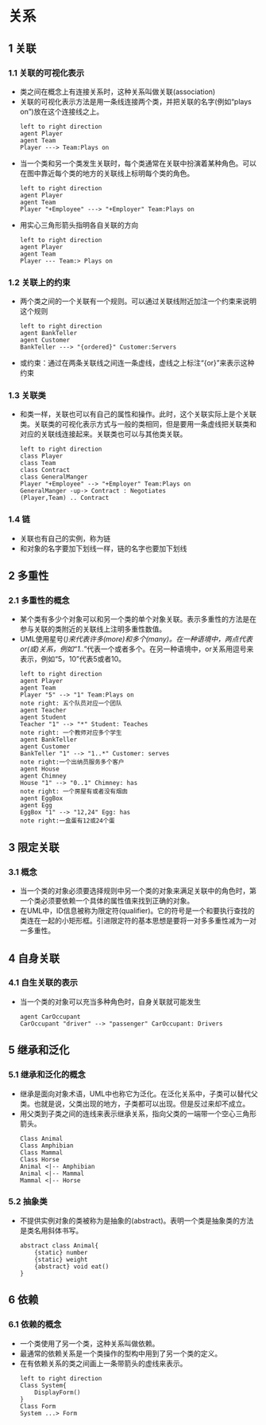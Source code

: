 <link rel=stylesheet href=style.css>
<h1> 关系 </h1>
<h2> 1 关联 </h2>
<h3> 1.1 关联的可视化表示 </h3>

  - 类之间在概念上有连接关系时，这种关系叫做关联(association)
  - 关联的可视化表示方法是用一条线连接两个类，并把关联的名字(例如“plays on”)放在这个连接线之上。  <br>
    ```plantuml
    left to right direction
    agent Player
    agent Team
    Player ---> Team:Plays on
    ```
  - 当一个类和另一个类发生关联时，每个类通常在关联中扮演着某种角色。可以在图中靠近每个类的地方的关联线上标明每个类的角色。<br>
    ```plantuml
    left to right direction
    agent Player
    agent Team
    Player "+Employee" ---> "+Employer" Team:Plays on
    ```
  - 用实心三角形箭头指明各自关联的方向 <br>
    ```plantuml
    left to right direction
    agent Player
    agent Team
    Player --- Team:> Plays on
    ```

<h3> 1.2 关联上的约束 </h3>

  - 两个类之间的一个关联有一个规则。可以通过关联线附近加注一个约束来说明这个规则 <br>
    ```plantuml
    left to right direction
    agent BankTeller
    agent Customer
    BankTeller ---> "{ordered}" Customer:Servers
    ```
  - 或约束：通过在两条关联线之间连一条虚线，虚线之上标注“{or}”来表示这种约束

<h3> 1.3 关联类 </h3>

  - 和类一样，关联也可以有自己的属性和操作。此时，这个关联实际上是个关联类。关联类的可视化表示方式与一般的类相同，但是要用一条虚线把关联类和对应的关联线连接起来。关联类也可以与其他类关联。<br>
    ```plantuml
    left to right direction
    class Player
    class Team
    class Contract
    class GeneralManger
    Player "+Employee" --> "+Employer" Team:Plays on
    GeneralManger -up-> Contract : Negotiates
    (Player,Team) .. Contract
    ```

<h3> 1.4 链 </h3>

  - 关联也有自己的实例，称为链
  - 和对象的名字要加下划线一样，链的名字也要加下划线

<h2> 2 多重性 </h2>
<h3> 2.1 多重性的概念 </h3>

  - 某个类有多少个对象可以和另一个类的单个对象关联。表示多重性的方法是在参与关联的类附近的关联线上注明多重性数值。
  - UML使用星号(*)来代表许多(more)和多个(many)。在一种语境中，两点代表or(或)关系，例如“1..*”代表一个或者多个。在另一种语境中，or关系用逗号来表示，例如“5，10”代表5或者10。 <br>
    ```plantuml
    left to right direction
    agent Player
    agent Team
    Player "5" --> "1" Team:Plays on
    note right: 五个队员对应一个团队
    agent Teacher
    agent Student
    Teacher "1" --> "*" Student: Teaches
    note right: 一个教师对应多个学生
    agent BankTeller
    agent Customer
    BankTeller "1" --> "1..*" Customer: serves
    note right:一个出纳员服务多个客户
    agent House
    agent Chimney
    House "1" --> "0..1" Chimney: has
    note right: 一个房屋有或者没有烟囱
    agent EggBox
    agent Egg
    EggBox "1" --> "12,24" Egg: has
    note right:一盒蛋有12或24个蛋
    ```

<h2> 3 限定关联 </h2>
<h3> 3.1 概念 </h3>

  - 当一个类的对象必须要选择规则中另一个类的对象来满足关联中的角色时，第一个类必须要依赖一个具体的属性值来找到正确的对象。
  - 在UML中，ID信息被称为限定符(qualifier)。它的符号是一个和要执行查找的类连在一起的小矩形框。引进限定符的基本思想是要将一对多多重性减为一对一多重性。

<h2> 4 自身关联 </h2>
<h3> 4.1 自生关联的表示 </h3>

  - 当一个类的对象可以充当多种角色时，自身关联就可能发生 <br> 
    ```plantuml
    agent CarOccupant
    CarOccupant "driver" --> "passenger" CarOccupant: Drivers
    ```

<h2> 5 继承和泛化 </h2>
<h3> 5.1 继承和泛化的概念 </h3>

  - 继承是面向对象术语，UML中也称它为泛化。在泛化关系中，子类可以替代父类。也就是说，父类出现的地方，子类都可以出现。但是反过来却不成立。
  - 用父类到子类之间的连线来表示继承关系，指向父类的一端带一个空心三角形箭头。 <br>
    ```plantuml
    Class Animal
    Class Amphibian
    Class Mammal
    Class Horse
    Animal <|-- Amphibian
    Animal <|-- Mammal
    Mammal <|-- Horse
    ```

<h3> 5.2 抽象类 </h3>

  - 不提供实例对象的类被称为是抽象的(abstract)。表明一个类是抽象类的方法是类名用斜体书写。<br>
    ```plantuml
    abstract class Animal{
        {static} number
        {static} weight
        {abstract} void eat()
    }
    ```

<h2> 6 依赖 </h2>
<h3> 6.1 依赖的概念 </h3>

  - 一个类使用了另一个类，这种关系叫做依赖。
  - 最通常的依赖关系是一个类操作的型构中用到了另一个类的定义。
  - 在有依赖关系的类之间画上一条带箭头的虚线来表示。<br>
    ```plantuml
    left to right direction
    Class System{
        DisplayForm()
    }
    Class Form
    System ...> Form
    ```